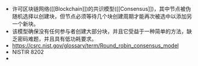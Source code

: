 - 许可区块链网络([[Blockchain]])的共识模型([[Consensus]])，其中节点被伪随机选择以创建块，但节点必须等待几个块创建周期才能再次被选中以添加另一个新块。
- 该模型确保没有任何参与者创建大部分块，并且它受益于一种简单的方法，缺乏密码难题，并且具有低功耗要求。
- https://csrc.nist.gov/glossary/term/Round_robin_consensus_model
- NISTIR 8202
-